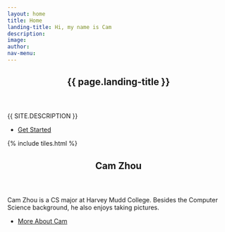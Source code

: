 ```yaml
---
layout: home
title: Home
landing-title: Hi, my name is Cam
description: 
image: 
author: 
nav-menu: 
---
```


<!-- Banner -->
<section id="banner" class="major">
	<div class="inner">
		<header class="major">
			<h1>{{ page.landing-title }}</h1>
		</header>
		<div class="content">
			<p style="text-transform: uppercase;">{{ site.description }}</p>
			<ul class="actions">
				<li><a href="#one" class="button next scrolly">Get Started</a></li>
			</ul>
		</div>
	</div>
</section>

<!-- Main -->
<div id="main">

<!-- One -->
{% include tiles.html %}

<!-- Two -->
<section id="two">
	<div class="inner">
		<header class="major">
			<h2>Cam Zhou</h2>
		</header>
		<p>Cam Zhou is a CS major at Harvey Mudd College. Besides the Computer Science background, he also enjoys taking pictures.</p>
		<ul class="actions">
			<li><a href="landing.html" class="button next">More About Cam</a></li>
		</ul>
	</div>
</section>

</div>

